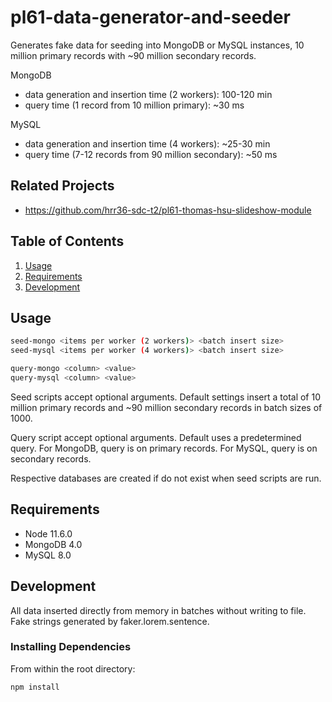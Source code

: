 # pl61-data-generator-and-seeder
Generates fake data for seeding into MongoDB or MySQL instances, 10 million primary records with ~90 million secondary records.

MongoDB
  - data generation and insertion time (2 workers): 100-120 min
  - query time (1 record from 10 million primary): ~30 ms

MySQL
  - data generation and insertion time (4 workers): ~25-30 min
  - query time (7-12 records from 90 million secondary): ~50 ms

## Related Projects

  - https://github.com/hrr36-sdc-t2/pl61-thomas-hsu-slideshow-module

## Table of Contents

1. [Usage](#Usage)
1. [Requirements](#requirements)
1. [Development](#development)

## Usage

```sh
seed-mongo <items per worker (2 workers)> <batch insert size>
seed-mysql <items per worker (4 workers)> <batch insert size>

query-mongo <column> <value>
query-mysql <column> <value>
```
Seed scripts accept optional arguments. Default settings insert a total of 10 million primary records and ~90 million secondary records in batch sizes of 1000.

Query script accept optional arguments. Default uses a predetermined query. For MongoDB, query is on primary records. For MySQL, query is on secondary records.

Respective databases are created if do not exist when seed scripts are run.

## Requirements

  - Node 11.6.0
  - MongoDB 4.0
  - MySQL 8.0

## Development

All data inserted directly from memory in batches without writing to file. Fake strings generated by faker.lorem.sentence.

### Installing Dependencies

From within the root directory:

```sh
npm install
```
